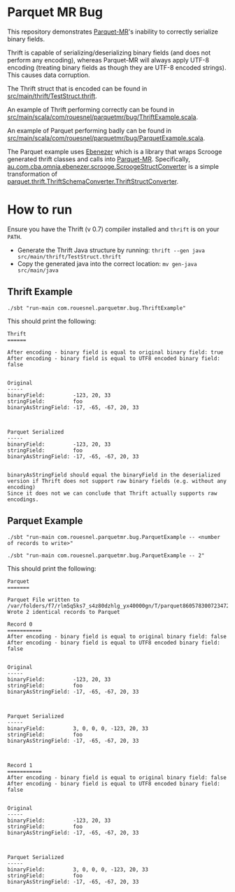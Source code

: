 Parquet MR Bug
==============

This repository demonstrates [Parquet-MR](https://github.com/Parquet/parquet-mr/)'s inability to correctly serialize binary fields.

Thrift is capable of serializing/deserializing binary fields (and does not perform any encoding),
whereas Parquet-MR will always apply UTF-8 encoding (treating binary fields as though they are
UTF-8 encoded strings). This causes data corruption.

The Thrift struct that is encoded can be found in [src/main/thrift/TestStruct.thrift](src/main/thrift/TestStruct.thrift).

An example of Thrift performing correctly can be found in [src/main/scala/com/rouesnel/parquetmr/bug/ThriftExample.scala](src/main/scala/com/rouesnel/parquetmr/bug/ThriftExample.scala).

An example of Parquet performing badly can be found in [src/main/scala/com/rouesnel/parquetmr/bug/ParquetExample.scala](src/main/scala/com/rouesnel/parquetmr/bug/ParquetExample.scala).

The Parquet example uses [Ebenezer](https://github.com/CommBank/ebenezer) which is a library that wraps Scrooge
generated thrift classes and calls into [Parquet-MR](https://github.com/Parquet/parquet-mr/).
Specifically, [au.com.cba.omnia.ebenezer.scrooge.ScroogeStructConverter](https://github.com/CommBank/ebenezer/blob/master/core/src/main/scala/au/com/cba/omnia/ebenezer/scrooge/ScroogeStructConverter.scala)
is a simple transformation of [parquet.thrift.ThriftSchemaConverter.ThriftStructConverter](https://github.com/Parquet/parquet-mr/blob/master/parquet-thrift/src/main/java/parquet/thrift/ThriftSchemaConverter.java).

How to run
==========

Ensure you have the Thrift (v 0.7) compiler installed and `thrift` is on your `PATH`.

- Generate the Thrift Java structure by running: `thrift --gen java src/main/thrift/TestStruct.thrift`
- Copy the generated java into the correct location: `mv gen-java src/main/java`

Thrift Example
--------------

    ./sbt "run-main com.rouesnel.parquetmr.bug.ThriftExample"

This should print the following:

    Thrift
    ======

    After encoding - binary field is equal to original binary field: true
    After encoding - binary field is equal to UTF8 encoded binary field: false


    Original
    -----
    binaryField:         -123, 20, 33
    stringField:         foo
    binaryAsStringField: -17, -65, -67, 20, 33



    Parquet Serialized
    -----
    binaryField:         -123, 20, 33
    stringField:         foo
    binaryAsStringField: -17, -65, -67, 20, 33


    binaryAsStringField should equal the binaryField in the deserialized version if Thrift does not support raw binary fields (e.g. without any encoding)
    Since it does not we can conclude that Thrift actually supports raw encodings.

Parquet Example
---------------

    ./sbt "run-main com.rouesnel.parquetmr.bug.ParquetExample -- <number of records to write>"

    ./sbt "run-main com.rouesnel.parquetmr.bug.ParquetExample -- 2"

This should print the following:


    Parquet
    =======

    Parquet File written to /var/folders/f7/rlm5q5ks7_s4z80dzhlg_yx40000gn/T/parquet8605783007234723594.parquet
    Wrote 2 identical records to Parquet

    Record 0
    ===========
    After encoding - binary field is equal to original binary field: false
    After encoding - binary field is equal to UTF8 encoded binary field: false


    Original
    -----
    binaryField:         -123, 20, 33
    stringField:         foo
    binaryAsStringField: -17, -65, -67, 20, 33



    Parquet Serialized
    -----
    binaryField:         3, 0, 0, 0, -123, 20, 33
    stringField:         foo
    binaryAsStringField: -17, -65, -67, 20, 33



    Record 1
    ===========
    After encoding - binary field is equal to original binary field: false
    After encoding - binary field is equal to UTF8 encoded binary field: false


    Original
    -----
    binaryField:         -123, 20, 33
    stringField:         foo
    binaryAsStringField: -17, -65, -67, 20, 33



    Parquet Serialized
    -----
    binaryField:         3, 0, 0, 0, -123, 20, 33
    stringField:         foo
    binaryAsStringField: -17, -65, -67, 20, 33